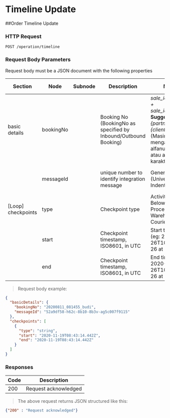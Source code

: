 # Timeline Update 

##Order Timeline Update

### HTTP Request

`POST /operation/timeline`

### Request Body Parameters

Request body must be a JSON document with the following properties

| Section | Node   | Subnode  | Description | Map to Odoo | Expected Value | Required | 
| ----- | ------| ------| ---------------------------------| ------------------ | ----| --- | 
| basic details|bookingNo||Booking No (BookingNo as specified by Inbound/Outbound Booking) |*sale_id.partner_id.name + sale_id.client_order_ref*, **Suggested pattern:** *{partner_name}-{client_order_ref}* (Masing2 bagian hanya mengandung karakter alfanumerik (alfabet atau angka) tanpa karakter lainnya.)|Alphanumeric| Yes | 
||messageId||unique number to identify integration message| Generate UUID (Universally Unique Indentifier) |UUID (Universally Unique Identifier) | Yes|
|[Loop] checkpoints|type||Checkpoint type|Activity type based on Below table (eg. : Order Processing, Warehouse, Outbound, Courier Handover, etc)|Text | Yes
||start ||Checkpoint timestamp, ISO8601, in UTC|Start time of activity (eg: 2020-05-26T10:24:46Z for May 26 at 10:24:46 AM)|Alphanumeric|Yes
||end ||Checkpoint timestamp, ISO8601, in UTC|End time of activity (eg: 2020-05-26T10:24:46Z for May 26 at 10:24:46 AM)|Alphanumeric|Yes

> Request body example:

```json
{
  "basicDetails": {
    "bookingNo": "20200811_081455_budi",
    "messageId": "52a9df58-h62c-8b10-8b3v-ag5c007f9115"
  },
  "checkpoints": [
    {
      "type": "string",
      "start": "2020-11-19T08:43:14.442Z",
      "end": "2020-11-19T08:43:14.442Z"
    }
  ]
}
```

### Responses 

|Code| Description 
|----|---------------------
| 200| Request acknowledged 


> The above request returns JSON structured like this:

```json
{"200" : "Request acknowledged"}
```
